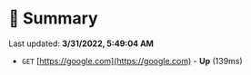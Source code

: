 # 📖 Summary
Last updated: **3/31/2022, 5:49:04 AM**

- `GET` [https://google.com](https://google.com) - **Up** (139ms)
